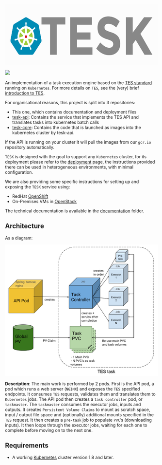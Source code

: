 <img src="documentation/img/TESKlogowfont.png" height="200">

<a href="https://app.zenhub.com/workspace/o/embl-ebi-tsi/tesk/boards"><img src="https://raw.githubusercontent.com/ZenHubIO/support/master/zenhub-badge.png"></a>

An implementation of a task execution engine based on the [TES standard](https://github.com/ga4gh/task-execution-schemas) running on `Kubernetes`. For more details on `TES`, see the (very) brief [introduction to TES](documentation/tesintro.md).

For organisational reasons, this project is split into 3 repositories:
- This one, which contains documentation and deployment files
- [tesk-api](https://github.com/EMBL-EBI-TSI/tesk-api): Contains the service that implements the TES API and translates tasks into kubernetes batch calls
- [tesk-core](https://github.com/EMBL-EBI-TSI/tesk-core):  Contains the code that is launched as images into the kubernetes cluster by tesk-api.

If the API is running on your cluster it will pull the images from our `gcr.io` repository automatically.

`TESK` is designed with the goal to support any `Kubernetes` cluster, for its deployment please refer to the [deployment](documentation/deployment.md) page, the instructions provided there can be used in heterogeneous environments, with minimal configuration.

We are also providing some specific instructions for setting up and exposing the `TESK` service using:

-   RedHat [OpenShift](documentation/openshift_setup.md)
-   On-Premises VMs in [OpenStack](documentation/ingress.md)

The technical documentation is available in the [documentation](documentation) folder.


## Architecture
As a diagram:

![TESK architecture](documentation/img/architecture.png)

**Description**: The main work is performed by 2 pods. First is the API pod, a pod which runs a web server (`NGINX`) and exposes the `TES` specified endpoints. It consumes `TES` requests, validates them and translates them to `Kubernetes` jobs. The API pod then creates a `task controller` pod, or `taskmaster`. The `taskmaster` consumes the executor jobs, inputs and outputs. It creates `Persistent Volume Claims` to mount as scratch space, input / output file space and (optionally) additional mounts specified in the `TES` request. It then creates a `pre-task` job to populate `PVC`’s (downloading inputs). It then loops through the executor jobs, waiting for each one to complete before moving on to the next one.

## Requirements
-   A working [Kubernetes](https://kubernetes.io/) cluster version 1.8 and later.
